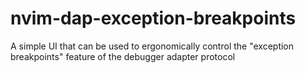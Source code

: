 # nvim-dap-exception-breakpoints
A simple UI that can be used to ergonomically control the "exception breakpoints" feature of the debugger adapter protocol
